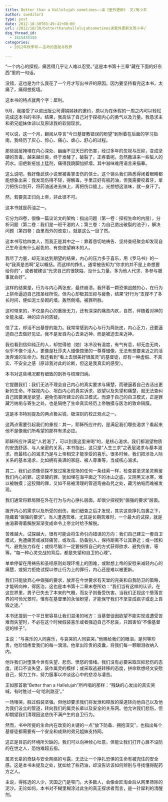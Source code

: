 ```yaml
---
title: Better than a Hallelujah sometimes——读《里外更新》 文/周小羊
author: sweditor3
type: post
date: 2012-10-30T03:49:41+00:00
url: /2012/10/30/betterthanahallelujahsometimes读里外更新文周小羊/
dsq_thread_id:
  - 1815435150
categories:
  - 2012年秋季号——生命的造就与牧养

---
```

“一个内心的探视，痛苦得几乎让人难以忍受。”这是本书第十三章“藏在下面的好东西”里的一句话。

没错，这也是为什么我花了一个月才写出书评的原因。因为要坚持看完这本书，太痛了，痛得想抠墙。

这本书的特点就两个字：犀利。

9月，我接受了以诺出版公司谭娟姊妹的邀约，原以为在休假的一周之内可以轻松完成这本书的书评。结果，我高估了自己对于探视内心的勇气以及力量。我恳求主和弟兄姐妹体谅以及原谅我的软弱现状。

可以说，这一个月，翻阅从导言“今日基督教错误的盼望”到附着在后面的学习指南，我经历了灰心、惊心、痛心、虐心、舒心的过程。

那些层层掩埋在内心深处、幽幽不见天日的伤害，经过多年的忽视与压抑，变成坚硬的苦毒，越来越烂臭，终于发酵了，破裂了，正疼着呢，忽然撒进来一些蜇人的药水。旧疤新疮加上猛剂，痛得我跳脚加抓墙，其中滋味难用语言来描摹。

这么说吧，我好像武侠小说里被毒掌击伤的侠士。这个镜头我们熟悉得闭着眼睛都能想象出来：我发现伤得不轻，得解毒，手里正好有瓶药油，但我需要咬着牙，拿刀把伤口划开，将药油送进去抹上，再把伤口缝上。光想想这滋味，就一身汗了。

然，若要真正归向上帝，非此径不可。

这本书就是药油之一。

它分为四卷，很像一篇议论文的架构：指出问题（第一卷：探视生命的内层），分析问题（第二卷：我们是一班干渴的人；第三卷：为自己凿出破裂的池子），解决问题（第四卷：由里而外的改变）。就是这么一目了然。

这本书写给四类人，而我正是其中之一：靠着恳切地祷告、坚持查经聚会却发现自己生命没有什么起色的、有些绝望麻木的人。

我尽了力量，却无法达到期望的结果，内心的压力多于喜乐，用《罗马书》的一句“我真是苦啊”足以概括。而这样的挣扎，通常被告知为“你求的并不是上帝想要给你的”，或者被建议“光求自己的很狭隘、没什么力量，多为他人代求、多参与服事就会好”。

这样的结果是，行为与内心两张皮，最终崩溃。我怀着一颗恐惧战兢的心，在行为上拼命逼迫自己按圣经所悦，但内心却极其压抑与疲惫，结果“好行为”支撑不了多长时间，便如泥土垒砌的墙，轰然倒塌，被罪所胜。

这时带来的，不仅是内心的重挫无力，还有深深的痛苦内疚，自然，伴随着对神的全能永威、神的应许的质疑。
  
信了主，却活不出基督的能力。我常常感到内心与行为两张皮，内心乏力，还要逼迫自己去做好见证。我不是发自内心去亲近神，而是被迫去亲近神。

我也看到信仰纯正的人，却觉得他（她）冰冷没有温度，有气有息，却无血无肉，似乎不像个活人，更像是杜莎夫人蜡像馆里的一尊尊蜡像，无法有想要亲近之的活泼奔涌的生命力。我还看到“看上去很美好很属灵”的基督徒，却有一种虚假、不真实、不安全之感（原谅我对此的论断，但这是我真实的感受）。

本书对这些境况都有细致的剖析与梳理归纳。

它提醒我们：我们无法不理会自己内心的真实要求与痛楚，而硬逼着自己去活出更新的生命。不探视内心、坦白内心的真实诉求、欲望以及失望和痛楚，就无法查纠自己因要满足欲望、避免伤害所建立的自卫模式。而源于自己的自卫模式，正是罪藏污纳垢与寄生之处，也是隔绝了生命真实经历上帝触摸与医治的致命隔膜。

这是本书特别提及的两点极尖锐、极深刻的校正观点之一。

这两点需要引起我们的重视：其一，耶稣所应许的，是满足我们哪些渴求？看起来他不是像我们所希望的那样有求必应。

耶稣所应许满足“人若渴了，可以到我这里来喝”的，是核心渴求。我们都渴望物质的安逸舒适、与人亲密的关系，本书指出，这只是“人生三求”之表层渴求与基本渴求，而最核心的渴求乃是与上帝相交才能享受的喜乐。很多时候，我们把涉及人际关系的基本渴求，比如拥有美满的家庭、被人尊重等，当成核心渴求。

其二，我们必须像侦探不放过案发现场的任何一条线索一样，检查甚至求圣灵察鉴我们内心的罪。这坚硬的罪，犹如埋在海平面之下的冰山之底，又阴黑又冰寒，难以被触摸；这狡猾的罪，又如不易被清理的管道弯曲旮旯之处，藏污纳垢而难被发现。

我们通常将罪局限在外在行为与内心挣扎层面，却很少探视到“倔强的要求”层面。

拨开内心的需求以及所受的创伤，我们细查之后才发现，其实这些挣扎包裹之下，隐藏着“倔强的要求”。当人遭遇苦难，尤其是长期苦难时，一个最大的试探，就是由渴慕得着解脱渐渐变成命令上帝立时给予解脱。

苦难越大，试探越大，很有可能会将生命引向错误的方向：我们自己建立一套自卫模式，免遭痛苦或减轻痛苦，或攻击、防备别人，保持距离不让其靠近；或一团和气、避免张力存在；或绞尽脑汁一定要按照自己的方式获得欲求、避免伤害，等等。“每一种心灵交战的背后，都是失望和自卫的心理”。

单单停留在用祷告和圣经原则处理环境上的困难，或默想上帝的安慰来减轻内心的痛楚，或努力拒绝试探以停止行为上的罪行，内心还是难以被更新。

我们只能放弃心中倔强的要求，放弃在今世要求有天堂的完美和自我防卫的策略，才能转向神，得医治。这也是本书第十二章末卷所劝：“我们当有这样的认识，在这世界里，男子已失去了本来的气概，而女子则备受伤害。当我们正视这个堕落世界的可怜光景时，惟有在基督里的永恒盼望，才能保守我们不至变成疯子或走上自毁之途。”

本书还提到一个平日里容易让我们混淆的地方：当基督徒因欲望不能实现或遭受苦难而失望时，不必在这个时候假装喜乐或者强迫自己不悲哀，只因害怕“不像基督徒的样子”。

主说：“与喜乐的人同喜乐，与哀哭的人同哀哭。”他赐给我们的眼泪，是何等珍贵，他珍惜疼爱我们的每一滴泪。他拿出珍贵的皮囊，将我们每一颗眼泪收纳入内。

他许我们对堕落今世有失望、悲伤、愤怒的情绪。我们没有必要采取压抑悲伤的态度，闭口不谈失望，装作属灵的模样；或采取逃避转移的态度，拼命默想经文安慰自己，努力工作，努力服事以冲淡这心中的悲凉与凄苦。

正如那首歌“Better than a Hallelujah”所吟唱的那样：“残缺的心发出的真实哭喊，有时胜过一句‘哈利路亚’。”

一场嚎哭，胜过假装坚强。但他却要求我们将发泄和释放的渠道转向他自己以及他为我们设立的管道，转向我们的属灵长辈以及安全的关系网。他允许我们悲伤，但却期望我们清理因这悲伤不满产生的自卫行为。

然而，书中所提的生命内在改变的关键的一点“放下防备、拥抱深交”，也指出每个基督徒都需要有一个安全和成熟的弟兄姐妹支持网。

这正是目前的环境所欠缺的。我们可以向神倾心吐意，但能让我们打开心扉不设防的在世之人，恐怕难超五指。
  
属灵长辈的奇缺与安全网络的亏露，无法让一个挣扎恐惧的生命有被兜住的安全感。这是本书未提及之处，犹如给了些药油，却没告诉该如何辨别与寻找懂得配药方之人。

主说，得拣选的人少，天国之门是窄门。大多数人，会像金匠淘金后从网里筛除的泥沙。无论如何，本书对不糊里糊涂过此生的真正探求者而言，是一针犀利的清醒剂。